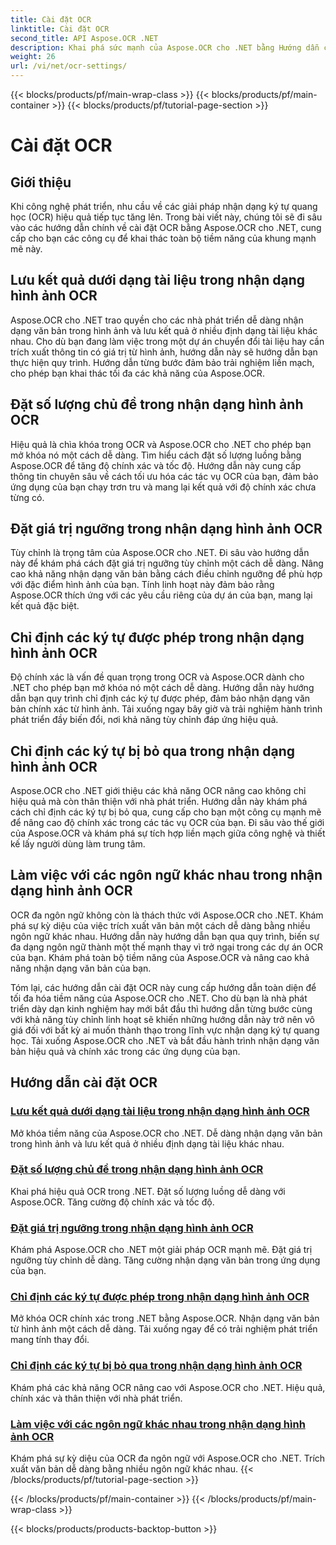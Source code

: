 ```yaml
---
title: Cài đặt OCR
linktitle: Cài đặt OCR
second_title: API Aspose.OCR .NET
description: Khai phá sức mạnh của Aspose.OCR cho .NET bằng Hướng dẫn cài đặt OCR của chúng tôi. Tìm hiểu cách nâng cao độ chính xác, tốc độ và khả năng tùy chỉnh để nhận dạng văn bản trong hình ảnh.
weight: 26
url: /vi/net/ocr-settings/
---
```


{{< blocks/products/pf/main-wrap-class >}}
{{< blocks/products/pf/main-container >}}
{{< blocks/products/pf/tutorial-page-section >}}

# Cài đặt OCR


## Giới thiệu

Khi công nghệ phát triển, nhu cầu về các giải pháp nhận dạng ký tự quang học (OCR) hiệu quả tiếp tục tăng lên. Trong bài viết này, chúng tôi sẽ đi sâu vào các hướng dẫn chính về cài đặt OCR bằng Aspose.OCR cho .NET, cung cấp cho bạn các công cụ để khai thác toàn bộ tiềm năng của khung mạnh mẽ này.

## Lưu kết quả dưới dạng tài liệu trong nhận dạng hình ảnh OCR

Aspose.OCR cho .NET trao quyền cho các nhà phát triển dễ dàng nhận dạng văn bản trong hình ảnh và lưu kết quả ở nhiều định dạng tài liệu khác nhau. Cho dù bạn đang làm việc trong một dự án chuyển đổi tài liệu hay cần trích xuất thông tin có giá trị từ hình ảnh, hướng dẫn này sẽ hướng dẫn bạn thực hiện quy trình. Hướng dẫn từng bước đảm bảo trải nghiệm liền mạch, cho phép bạn khai thác tối đa các khả năng của Aspose.OCR.

## Đặt số lượng chủ đề trong nhận dạng hình ảnh OCR

Hiệu quả là chìa khóa trong OCR và Aspose.OCR cho .NET cho phép bạn mở khóa nó một cách dễ dàng. Tìm hiểu cách đặt số lượng luồng bằng Aspose.OCR để tăng độ chính xác và tốc độ. Hướng dẫn này cung cấp thông tin chuyên sâu về cách tối ưu hóa các tác vụ OCR của bạn, đảm bảo ứng dụng của bạn chạy trơn tru và mang lại kết quả với độ chính xác chưa từng có.

## Đặt giá trị ngưỡng trong nhận dạng hình ảnh OCR

Tùy chỉnh là trọng tâm của Aspose.OCR cho .NET. Đi sâu vào hướng dẫn này để khám phá cách đặt giá trị ngưỡng tùy chỉnh một cách dễ dàng. Nâng cao khả năng nhận dạng văn bản bằng cách điều chỉnh ngưỡng để phù hợp với đặc điểm hình ảnh của bạn. Tính linh hoạt này đảm bảo rằng Aspose.OCR thích ứng với các yêu cầu riêng của dự án của bạn, mang lại kết quả đặc biệt.

## Chỉ định các ký tự được phép trong nhận dạng hình ảnh OCR

Độ chính xác là vấn đề quan trọng trong OCR và Aspose.OCR dành cho .NET cho phép bạn mở khóa nó một cách dễ dàng. Hướng dẫn này hướng dẫn bạn quy trình chỉ định các ký tự được phép, đảm bảo nhận dạng văn bản chính xác từ hình ảnh. Tải xuống ngay bây giờ và trải nghiệm hành trình phát triển đầy biến đổi, nơi khả năng tùy chỉnh đáp ứng hiệu quả.

## Chỉ định các ký tự bị bỏ qua trong nhận dạng hình ảnh OCR

Aspose.OCR cho .NET giới thiệu các khả năng OCR nâng cao không chỉ hiệu quả mà còn thân thiện với nhà phát triển. Hướng dẫn này khám phá cách chỉ định các ký tự bị bỏ qua, cung cấp cho bạn một công cụ mạnh mẽ để nâng cao độ chính xác trong các tác vụ OCR của bạn. Đi sâu vào thế giới của Aspose.OCR và khám phá sự tích hợp liền mạch giữa công nghệ và thiết kế lấy người dùng làm trung tâm.

## Làm việc với các ngôn ngữ khác nhau trong nhận dạng hình ảnh OCR

OCR đa ngôn ngữ không còn là thách thức với Aspose.OCR cho .NET. Khám phá sự kỳ diệu của việc trích xuất văn bản một cách dễ dàng bằng nhiều ngôn ngữ khác nhau. Hướng dẫn này hướng dẫn bạn qua quy trình, biến sự đa dạng ngôn ngữ thành một thế mạnh thay vì trở ngại trong các dự án OCR của bạn. Khám phá toàn bộ tiềm năng của Aspose.OCR và nâng cao khả năng nhận dạng văn bản của bạn.

Tóm lại, các hướng dẫn cài đặt OCR này cung cấp hướng dẫn toàn diện để tối đa hóa tiềm năng của Aspose.OCR cho .NET. Cho dù bạn là nhà phát triển dày dạn kinh nghiệm hay mới bắt đầu thì hướng dẫn từng bước cùng với khả năng tùy chỉnh linh hoạt sẽ khiến những hướng dẫn này trở nên vô giá đối với bất kỳ ai muốn thành thạo trong lĩnh vực nhận dạng ký tự quang học. Tải xuống Aspose.OCR cho .NET và bắt đầu hành trình nhận dạng văn bản hiệu quả và chính xác trong các ứng dụng của bạn.
## Hướng dẫn cài đặt OCR
### [Lưu kết quả dưới dạng tài liệu trong nhận dạng hình ảnh OCR](./save-result-as-document/)
Mở khóa tiềm năng của Aspose.OCR cho .NET. Dễ dàng nhận dạng văn bản trong hình ảnh và lưu kết quả ở nhiều định dạng tài liệu khác nhau.
### [Đặt số lượng chủ đề trong nhận dạng hình ảnh OCR](./set-threads-count/)
Khai phá hiệu quả OCR trong .NET. Đặt số lượng luồng dễ dàng với Aspose.OCR. Tăng cường độ chính xác và tốc độ.
### [Đặt giá trị ngưỡng trong nhận dạng hình ảnh OCR](./set-threshold-value/)
Khám phá Aspose.OCR cho .NET một giải pháp OCR mạnh mẽ. Đặt giá trị ngưỡng tùy chỉnh dễ dàng. Tăng cường nhận dạng văn bản trong ứng dụng của bạn.
### [Chỉ định các ký tự được phép trong nhận dạng hình ảnh OCR](./specify-allowed-characters/)
Mở khóa OCR chính xác trong .NET bằng Aspose.OCR. Nhận dạng văn bản từ hình ảnh một cách dễ dàng. Tải xuống ngay để có trải nghiệm phát triển mang tính thay đổi.
### [Chỉ định các ký tự bị bỏ qua trong nhận dạng hình ảnh OCR](./specify-ignored-characters/)
Khám phá các khả năng OCR nâng cao với Aspose.OCR cho .NET. Hiệu quả, chính xác và thân thiện với nhà phát triển.
### [Làm việc với các ngôn ngữ khác nhau trong nhận dạng hình ảnh OCR](./working-with-different-languages/)
Khám phá sự kỳ diệu của OCR đa ngôn ngữ với Aspose.OCR cho .NET. Trích xuất văn bản dễ dàng bằng nhiều ngôn ngữ khác nhau.
{{< /blocks/products/pf/tutorial-page-section >}}

{{< /blocks/products/pf/main-container >}}
{{< /blocks/products/pf/main-wrap-class >}}

{{< blocks/products/products-backtop-button >}}
